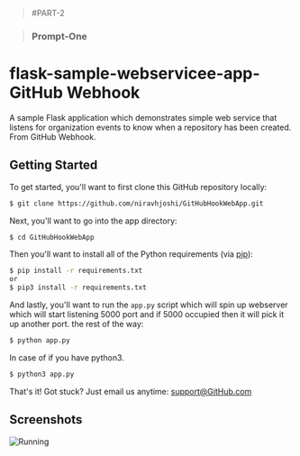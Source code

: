 >#PART-2

>### Prompt-One

# flask-sample-webservicee-app-GitHub Webhook

A sample Flask application which demonstrates simple web service that listens for organization events to know when a repository has been created. From GitHub Webhook.


## Getting Started

To get started, you'll want to first clone this GitHub repository locally:

```bash
$ git clone https://github.com/niravhjoshi/GitHubHookWebApp.git
```

Next, you'll want to go into the  app directory:

```bash
$ cd GitHubHookWebApp
```

Then you'll want to install all of the Python requirements (via
[pip](http://pip.readthedocs.org/en/latest/)):

```bash
$ pip install -r requirements.txt 
or
$ pip3 install -r requirements.txt
```

And lastly, you'll want to run the `app.py` script which will spin up webserver which will start listening 5000 port and if 5000 occupied then it will pick it up another port.
the rest of the way:

```bash
$ python app.py
```
In case of if you have python3.
```bash
$ python3 app.py
```

That's it!  Got stuck?  Just email us anytime:
[support@GitHub.com](mailto:niravhjoshi@outlook.com)


## Screenshots

![Running](http://ultroniot.com/img/FlaskAppRunning.jpg)

